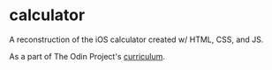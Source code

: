# calculator
A reconstruction of the iOS calculator created w/ HTML, CSS, and JS.

As a part of The Odin Project's [curriculum](https://www.theodinproject.com/lessons/calculator).
